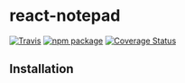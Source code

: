 # react-notepad

[![Travis][build-badge]][build]
[![npm package][npm-badge]][npm]
[![Coverage Status][coveralls-badge]][coveralls]

[build-badge]: https://img.shields.io/travis/user/repo/master.png?style=flat-square
[build]: https://travis-ci.org/user/repo

[npm-badge]: https://img.shields.io/npm/v/npm-package.png?style=flat-square
[npm]: https://www.npmjs.org/package/npm-package

[coveralls-badge]: https://coveralls.io/repos/github/robthedev/react-notepad/badge.svg?branch=master
[coveralls]: https://coveralls.io/github/robthedev/react-notepad?branch=master

## Installation
